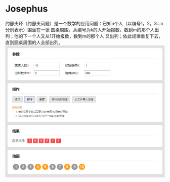 # Josephus
约瑟夫环（约瑟夫问题）是一个数学的应用问题：已知n个人（以编号1，2，3...n分别表示）围坐在一张
圆桌周围。从编号为k的人开始报数，数到m的那个人出列；他的下一个人又从1开始报数，数到m的那个人
又出列；依此规律重复下去，直到圆桌周围的人全部出列。
!['效果图'](https://github.com/cherryMo/Josephus/raw/master/img/example.png)
